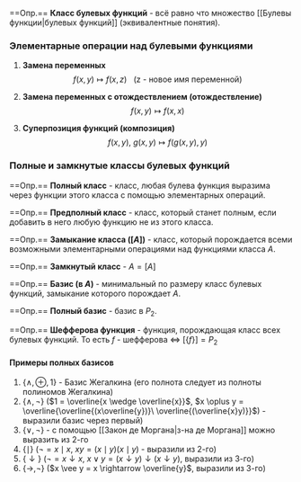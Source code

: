 ==Опр.== **Класс булевых функций** - всё равно что множество [[Булевы функции|булевых функций]] (эквивалентные понятия).

### Элементарные операции над булевыми функциями

1) **Замена переменных**
$$f(x, y) \mapsto f(x, z)\ \ \ (\text{z - новое имя переменной})$$

2) **Замена переменных с отождествлением (отождествление)**
$$f(x, y) \mapsto f(x, x)$$

3) **Суперпозиция функций (композиция)**
$$f(x, y),\ g(x, y) \mapsto f(g(x, y), y)$$

### Полные и замкнутые классы булевых функций

==Опр.== **Полный класс** - класс, любая булева функция выразима через функции этого класса с помощью элементарных операций.

==Опр.== **Предполный класс** - класс, который станет полным, если добавить в него любую функцию не из этого класса.

==Опр.== **Замыкание класса ($[A]$)** - класс, который порождается всеми возможными элементарными операциями над функциями класса $A$.

==Опр.== **Замкнутый класс** - $A = [A]$

==Опр.== **Базис (в $A$)** - минимальный по размеру класс булевых функций, замыкание которого порождает $A$.

==Опр.== **Полный базис** - базис в $P_2$.

==Опр.== **Шефферова функция** - функция, порождающая класс всех булевых функций. То есть $f$ - шефферова $\Leftrightarrow$ $[\{f\}] = P_2$

#### Примеры полных базисов

1) $\{\wedge, \oplus, 1\}$ - Базис Жегалкина (его полнота следует из полноты полиномов Жегалкина)
2) $\{\wedge, \neg\}$ ($1 = \overline{x \wedge \overline{x}}$, $x \oplus y = \overline{\overline{(x\overline{y})}\ \overline{(\overline{x}y)}}$) - выразили базис через первый)
3) $\{\vee, \neg\}$ - с помощью [[Закон де Моргана|з-на де Моргана]] можно выразить из 2-го
4) $\{\mid\}$ ($\neg = x \mid x$, $xy = (x\mid y)(x\mid y)$ - выразили из 2-го)
5) $\{\downarrow\}$ ($\neg = x \downarrow x$, $x \vee y = (x\downarrow y)\downarrow(x\downarrow y)$, выразили из 3-го)
6) $\{\rightarrow, \neg\}$ ($x \vee y = x \rightarrow \overline{y}$, выразили из 3-го)
